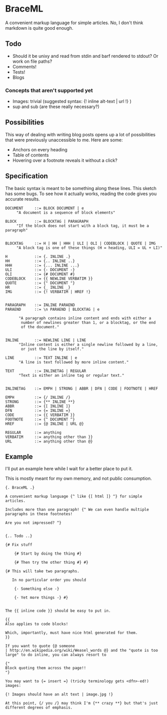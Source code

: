 
BraceML
=======

A convenient markup language for simple articles. No, I don't think markdown
is quite good enough.


Todo
----

* Should it be unixy and read from stdin and barf rendered to stdout? Or work on file paths?
* Comments!
* Tests!
* Blogs


### Concepts that aren't supported yet

* Images: trivial (suggested syntax: {! inline alt-text | url !} )
* sup and sub (are these really necessary?)


Possibilities
-------------

This way of dealing with writing blog posts opens up a lot of possibilities
that were previously unaccessible to me. Here are some:

* Anchors on every heading
* Table of contents
* Hovering over a footnote reveals it without a click?


Specification
-------------

The basic syntax is meant to be something along these lines. This
sketch has some bugs. To see how it actually works, reading the
code gives you accurate results.


    DOCUMENT     ::= BLOCK DOCUMENT | e
         "A document is a sequence of block elements"
  
    BLOCK        ::= BLOCKTAG | PARAGRAPH
         "If the block does not start with a block tag, it must be a paragraph"
  
  
    BLOCKTAG     ::= H | HH | HHH | ULI | OLI | CODEBLOCK | QUOTE | IMG
         "A block tag is one of these things (H = heading, ULI = UL + LI)"
  
    H            ::= {. INLINE .}
    HH           ::= {.. INLINE ..}
    HHH          ::= {... INLINE ...}
    ULI          ::= {- DOCUMENT -}
    OLI          ::= {# DOCUMENT #}
    CODEBLOCK    ::= {{ NEWLINE VERBATIM }}
    QUOTE        ::= {" DOCUMENT "}
    HR           ::= {_ INLINE _}
    IMG          ::= {! VERBATIM | HREF !}
  
  
    PARAGRAPH    ::= INLINE PARAEND
    PARAEND      ::= \n PARAEND | BLOCKTAG | e
  
          "A paragraph contains inline content and ends with either a
           number of newlines greater than 1, or a blocktag, or the end
           of the document."
  
  
    INLINE       ::= NEWLINE LINE | LINE
          "Inline content is either a single newline followed by a line,
           or just the line by itself."
  
    LINE         ::= TEXT INLINE | e
          "A line is text followed by more inline content."
  
    TEXT         ::= INLINETAG | REGULAR
          "Text is either an inline tag or regular text."
  
  
    INLINETAG    ::= EMPH | STRONG | ABBR | DFN | CODE | FOOTNOTE | HREF
  
    EMPH         ::= {/ INLINE /}
    STRONG       ::= {** INLINE **}
    ABBR         ::= {[ INLINE ]}
    DFN          ::= {= INLINE =}
    CODE         ::= {{ VERBATIM }}
    FOOTNOTE     ::= {^ DOCUMENT ^}
    HREF         ::= {@ INLINE | URL @}
  
    REGULAR      ::= anything
    VERBATIM     ::= anything other than }}
    URL          ::= anything other than @}


Example
-------

I'll put an example here while I wait for a better place to put it.

This is mostly meant for my own memory, and not public consumption.

    {. BraceML .}

    A convenient markup language {^ like {[ html ]} ^} for simple articles.

    Includes more than one paragraph! {^ We can even handle multiple
    paragraphs in these footnotes!

    Are you not impressed? ^}


    {.. Todo ..}

    {# Fix stuff

        {# Start by doing the thing #}

        {# Then try the other thing #} #}

    {# This will take two paragraphs.

       In no particular order you should

        {- Something else -}

        {- Yet more things -} #}


    The {{ inline code }} should be easy to put in.

    {{
    Also applies to code blocks!

    Which, importantly, must have nice html generated for them.
    }}

    If you want to quote {@ someone
    | http://en.wikipedia.org/wiki/Weasel_words @} and the "quote is too
    large" to do inline, you can always resort to

    {"
    Block quoting them across the page!!
    "}
    
    You may want to {= insert =} (tricky terminology gets <dfn>-ed!) images:

    {! Images should have an alt text | image.jpg !}
    
    At this point, {/ you /} may think I'm {** crazy **} but that's just
    different degrees of emphasis.
    
    
